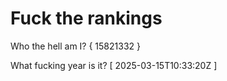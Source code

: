 # Fuck the rankings

Who the hell am I?
{ 15821332 }

What fucking year is it?
[ 2025-03-15T10:33:20Z ]
